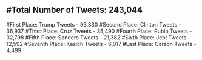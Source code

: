 #Total Number of Tweets: 243,044 
---
#First Place: Trump Tweets - 93,330
#Second Place: Clinton Tweets - 36,937
#Third Place: Cruz Tweets - 35,490
#Fourth Place: Rubio Tweets - 32,798
#Fifth Place: Sanders Tweets - 21,382
#Sixth Place: Jeb! Tweets - 12,592
#Seventh Place: Kasich Tweets - 6,017
#Last Place: Carson Tweets - 4,499
